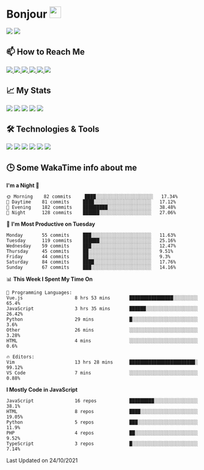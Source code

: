 # Bonjour <img src="https://raw.githubusercontent.com/MartinHeinz/MartinHeinz/master/wave.gif" width="30px">

<!--
Here are some ideas to get you started:

- 🔭 I’m currently working on ...
- 🌱 I’m currently learning ...
- 👯 I’m looking to collaborate on ...
- 🤔 I’m looking for help with ...
- 💬 Ask me about ...
- 📫 How to reach me: ...
- 😄 Pronouns: ...
- ⚡ Fun fact: ...
-->

<p>
  <img src="https://github-readme-stats.vercel.app/api?username=ravehunter05&count_private=true&show_icons=true&theme=graywhite&line_height=30&hide_border=true">
  <img src="https://github-readme-stats.vercel.app/api/top-langs/?username=ravehunter05&hide=html,css&theme=graywhite&hide_border=true">
</p>

## 📫 How to Reach Me

<p>
 <a href="https://RaveHunter05.github.io">
  <img src="https://img.shields.io/badge/ravehunter05-%23206A5D.svg?&style=for-the-badge&logo=jquery&logoColor=white" />
 </a>

 <a href="https://www.linkedin.com/in/paul-sotelo-rocha-68733687/">
  <img src="https://img.shields.io/badge/connect-%230077B5.svg?&style=for-the-badge&logo=linkedin&logoColor=white" />
 </a>

 <a href="https://join.skype.com/invite/viy3VgZfhRKv">
  <img src="https://img.shields.io/badge/chat-%2300AFF0.svg?&style=for-the-badge&logo=skype&logoColor=white" />
 </a>

 <a href="mailto:paulsotelo97@gmail.com">
  <img src="https://img.shields.io/badge/email-%23C14438.svg?&style=for-the-badge&logo=Gmail&logoColor=white" />
 </a>

 <a href="https://wa.me/50577312543">
  <img src="https://img.shields.io/badge/Whatsapp-%2300BFA5.svg?&style=for-the-badge&logo=Whatsapp&logoColor=white" />
 </a>
  
   <a href="https://telegram.me/RaveHunter05">
  <img src="https://img.shields.io/badge/Telegram-%23206A5D.svg?&style=for-the-badge&logo=Telegram&logoColor=white" />
 </a>
</p>

## 📈 My Stats

<p>
    <img src="https://badges.pufler.dev/visits/ravehunter05/ravehunter05?style=flat-square&color=green&logo=github">
    <img src="https://badges.pufler.dev/years/ravehunter05?style=flat-square&color=green&logo=github">
    <img src="https://badges.pufler.dev/repos/ravehunter05?style=flat-square&color=green&logo=github">
    <img src="https://badges.pufler.dev/gists/ravehunter05?style=flat-square&color=green&logo=github">
    <img src="https://badges.pufler.dev/commits/monthly/ravehunter05?style=flat-square&color=green&logo=github">
</p>

## 🛠️ Technologies & Tools

<p>

![](https://img.shields.io/badge/OS-Linux-informational?style=flat&logo=linux&logoColor=white&color=2bbc8a)
![](https://img.shields.io/badge/Code-Python-informational?style=flat&logo=python&logoColor=white&color=2bbc8a)
![](https://img.shields.io/badge/Code-JavaScript-informational?style=flat&logo=javascript&VdlogoColor=white&color=2bbc8a)
![](https://img.shields.io/badge/Code-React-informational?style=flat&logo=react&VdlogoColor=white&color=2bbc8a)
![](https://img.shields.io/badge/Code-Node.js-informational?style=flat&logo=node.js&VdlogoColor=white&color=2bbc8a)
![](https://img.shields.io/badge/Tools-Docker-informational?style=flat&logo=docker&VdlogoColor=white&color=2bbc8a)

</p>

## 🕒 Some WakaTime info about me

<!--START_SECTION:waka-->
**I'm a Night 🦉** 

```text
🌞 Morning    82 commits     ████░░░░░░░░░░░░░░░░░░░░░   17.34% 
🌆 Daytime    81 commits     ████░░░░░░░░░░░░░░░░░░░░░   17.12% 
🌃 Evening    182 commits    █████████░░░░░░░░░░░░░░░░   38.48% 
🌙 Night      128 commits    ██████░░░░░░░░░░░░░░░░░░░   27.06%

```
📅 **I'm Most Productive on Tuesday** 

```text
Monday       55 commits     ███░░░░░░░░░░░░░░░░░░░░░░   11.63% 
Tuesday      119 commits    ██████░░░░░░░░░░░░░░░░░░░   25.16% 
Wednesday    59 commits     ███░░░░░░░░░░░░░░░░░░░░░░   12.47% 
Thursday     45 commits     ██░░░░░░░░░░░░░░░░░░░░░░░   9.51% 
Friday       44 commits     ██░░░░░░░░░░░░░░░░░░░░░░░   9.3% 
Saturday     84 commits     ████░░░░░░░░░░░░░░░░░░░░░   17.76% 
Sunday       67 commits     ███░░░░░░░░░░░░░░░░░░░░░░   14.16%

```


📊 **This Week I Spent My Time On** 

```text
💬 Programming Languages: 
Vue.js                   8 hrs 53 mins       ████████████████░░░░░░░░░   65.4% 
JavaScript               3 hrs 35 mins       ██████░░░░░░░░░░░░░░░░░░░   26.42% 
Python                   29 mins             █░░░░░░░░░░░░░░░░░░░░░░░░   3.6% 
Other                    26 mins             ░░░░░░░░░░░░░░░░░░░░░░░░░   3.28% 
HTML                     4 mins              ░░░░░░░░░░░░░░░░░░░░░░░░░   0.6%

🔥 Editors: 
Vim                      13 hrs 28 mins      ████████████████████████░   99.12% 
VS Code                  7 mins              ░░░░░░░░░░░░░░░░░░░░░░░░░   0.88%

```

**I Mostly Code in JavaScript** 

```text
JavaScript               16 repos            █████████░░░░░░░░░░░░░░░░   38.1% 
HTML                     8 repos             ████░░░░░░░░░░░░░░░░░░░░░   19.05% 
Python                   5 repos             ███░░░░░░░░░░░░░░░░░░░░░░   11.9% 
PHP                      4 repos             ██░░░░░░░░░░░░░░░░░░░░░░░   9.52% 
TypeScript               3 repos             █░░░░░░░░░░░░░░░░░░░░░░░░   7.14%

```



 Last Updated on 24/10/2021
<!--END_SECTION:waka-->
